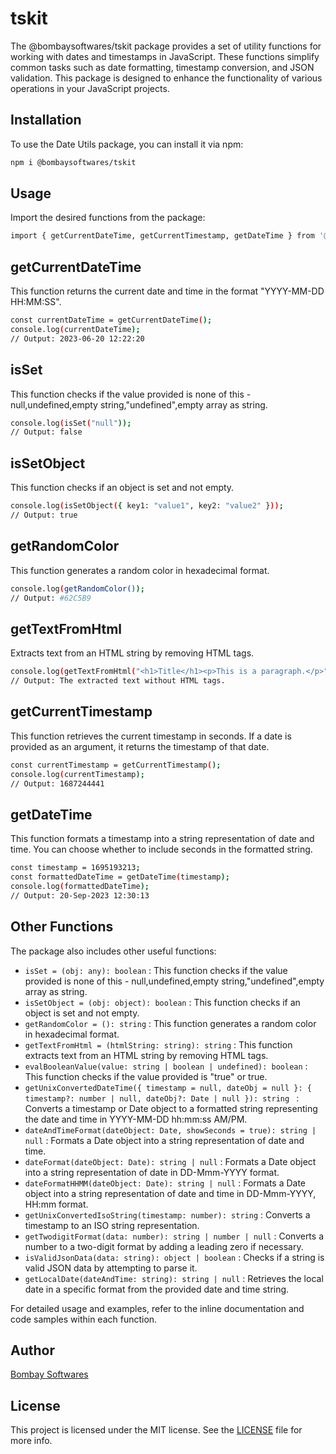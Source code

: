 # tskit

The @bombaysoftwares/tskit package provides a set of utility functions for working with dates and timestamps in JavaScript. These functions simplify common tasks such as date formatting, timestamp conversion, and JSON validation. This package is designed to enhance the functionality of various operations in your JavaScript projects.

## Installation

To use the Date Utils package, you can install it via npm:

```bash
npm i @bombaysoftwares/tskit
```

## Usage

Import the desired functions from the package:

```bash
import { getCurrentDateTime, getCurrentTimestamp, getDateTime } from '@bombaysoftwares/tskit';
```

## getCurrentDateTime

This function returns the current date and time in the format "YYYY-MM-DD HH:MM:SS".

```bash
const currentDateTime = getCurrentDateTime();
console.log(currentDateTime);
// Output: 2023-06-20 12:22:20
```

## isSet

This function checks if the value provided is none of this - null,undefined,empty string,"undefined",empty array as string.

```bash
console.log(isSet("null"));
// Output: false
```

## isSetObject

This function checks if an object is set and not empty.

```bash
console.log(isSetObject({ key1: "value1", key2: "value2" }));
// Output: true
```

## getRandomColor

This function generates a random color in hexadecimal format.

```bash
console.log(getRandomColor());
// Output: #62C5B9
```

## getTextFromHtml

Extracts text from an HTML string by removing HTML tags.

```bash
console.log(getTextFromHtml("<h1>Title</h1><p>This is a paragraph.</p>"); returns TitleThis is a paragraph.);
// Output: The extracted text without HTML tags.
```

## getCurrentTimestamp

This function retrieves the current timestamp in seconds. If a date is provided as an argument, it returns the timestamp of that date.

```bash
const currentTimestamp = getCurrentTimestamp();
console.log(currentTimestamp);
// Output: 1687244441
```

## getDateTime

This function formats a timestamp into a string representation of date and time. You can choose whether to include seconds in the formatted string.

```bash
const timestamp = 1695193213;
const formattedDateTime = getDateTime(timestamp);
console.log(formattedDateTime);
// Output: 20-Sep-2023 12:30:13
```
## Other Functions

The package also includes other useful functions:
- `isSet = (obj: any): boolean` : This function checks if the value provided is none of this - null,undefined,empty string,"undefined",empty array as string.
- `isSetObject = (obj: object): boolean` : This function checks if an object is set and not empty.
- `getRandomColor = (): string` : This function generates a random color in hexadecimal format.
- `getTextFromHtml = (htmlString: string): string` : This function extracts text from an HTML string by removing HTML tags.
- `evalBooleanValue(value: string | boolean | undefined): boolean` : This function checks if the value provided is "true" or true.
- `getUnixConvertedDateTime({ timestamp = null, dateObj = null }: { timestamp?: number | null, dateObj?: Date | null }): string ` : Converts a timestamp or Date object to a formatted string representing the date and time in YYYY-MM-DD hh:mm:ss AM/PM.
- `dateAndTimeFormat(dateObject: Date, showSeconds = true): string | null` : Formats a Date object into a string representation of date and time.
- `dateFormat(dateObject: Date): string | null` : Formats a Date object into a string representation of date in DD-Mmm-YYYY format.
- `dateFormatHHMM(dateObject: Date): string | null` : Formats a Date object into a string representation of date and time in DD-Mmm-YYYY, HH:mm format.
- `getUnixConvertedIsoString(timestamp: number): string` :  Converts a timestamp to an ISO string representation.
- `getTwodigitFormat(data: number): string | number | null` : Converts a number to a two-digit format by adding a leading zero if necessary.
- `isValidJsonData(data: string): object | boolean` : Checks if a string is valid JSON data by attempting to parse it.
- `getLocalDate(dateAndTime: string): string | null` : Retrieves the local date in a specific format from the provided date and time string.


For detailed usage and examples, refer to the inline documentation and code samples within each function.

## Author

[Bombay Softwares](https://www.bombaysoftwares.com/)

## License

This project is licensed under the MIT license. See the [LICENSE](LICENSE) file for more info.